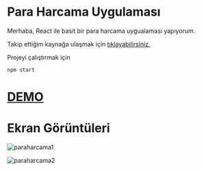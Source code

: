 # Para Harcama Uygulaması

Merhaba, React ile basit bir para harcama uygualaması yapıyorum. 

Takip ettiğim kaynağa ulaşmak için [tıklayabilirsiniz.](https://www.youtube.com/watch?v=vWL5_Lapr7w)

Projeyi çalıştırmak için

    npm start
    
#  [DEMO](https://02-para-harcama-uygulamasi.netlify.app/)

# Ekran Görüntüleri

![paraharcama1](https://user-images.githubusercontent.com/44196434/159803490-0beda062-b0c3-4ac7-9c6e-8b7d745fd7b8.png)

![paraharcama2](https://user-images.githubusercontent.com/44196434/159803522-50f081b8-6875-42e8-b323-f2cdf2315ecc.png)

